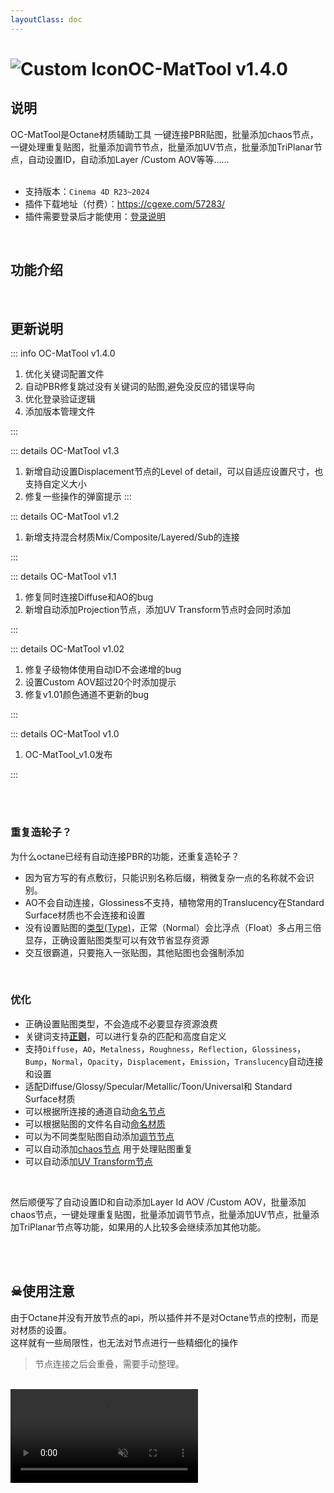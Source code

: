 ```yaml
---
layoutClass: doc
---
```


<script setup>
import MNavLinks from '../components/MNavLinks.vue'

import { NAV_DATA } from '../OC-NodeTool-data'
</script>

# <span class="h1-icon"><img src="/img/OC-AutoPBR.webp" alt="Custom Icon"></span>OC-MatTool v1.4.0
## 说明
OC-MatTool是Octane材质辅助工具 一键连接PBR贴图，批量添加chaos节点，一键处理重复贴图，批量添加调节节点，批量添加UV节点，批量添加TriPlanar节点，自动设置ID，自动添加Layer /Custom AOV等等……
<br />
<br />
- 支持版本：`Cinema 4D R23~2024`
- 插件下载地址（付费）：https://cgexe.com/57283/
- 插件需要登录后才能使用：[登录说明](01-OMT-setting)


<br />

## 功能介绍
<MNavLinks v-for="{title, items} in NAV_DATA" :title="title" :items="items"/>


<br />

## 更新说明

::: info OC-MatTool v1.4.0<Badge type="danger" text="更新2+" />
1. 优化关键词配置文件
2. 自动PBR修复跳过没有关键词的贴图,避免没反应的错误导向
3. 优化登录验证逻辑
4. 添加版本管理文件

:::

::: details OC-MatTool v1.3<Badge type="info" text="更新2" />
1. 新增自动设置Displacement节点的Level of detail，可以自适应设置尺寸，也支持自定义大小
2. 修复一些操作的弹窗提示
:::


::: details OC-MatTool v1.2<Badge type="info" text="更新1" />
1. 新增支持混合材质Mix/Composite/Layered/Sub的连接

:::

::: details OC-MatTool v1.1<Badge type="info" text="更新2" />
1. 修复同时连接Diffuse和AO的bug
2. 新增自动添加Projection节点，添加UV Transform节点时会同时添加

:::


::: details OC-MatTool v1.02<Badge type="info" text="更新3" />
1. 修复子级物体使用自动ID不会递增的bug
2. 设置Custom AOV超过20个时添加提示
3. 修复v1.01颜色通道不更新的bug

:::


::: details OC-MatTool v1.0<Badge type="info" text="发布" />
1. OC-MatTool_v1.0发布

:::

<br />
<br />

### 重复造轮子？
为什么octane已经有自动连接PBR的功能，还重复造轮子？
- 因为官方写的有点敷衍，只能识别名称后缀，稍微复杂一点的名称就不会识别。
- AO不会自动连接，Glossiness不支持，植物常用的Translucency在Standard Surface材质也不会连接和设置
- 没有设置贴图的<a href="https://docs.otoy.com/cinema4d/ImageTexture.html" target="_blank" class="red_link-sm"
            rel="noopener nofollow ugc">类型(Type)</a>，正常（Normal）会比浮点（Float）多占用三倍显存，正确设置贴图类型可以有效节省显存资源
- 交互很霸道，只要拖入一张贴图，其他贴图也会强制添加

<br />

### 优化
- 正确设置贴图类型，不会造成不必要显存资源浪费
- 关键词支持[**正则**](01-OMT-setting#正则使用)，可以进行复杂的匹配和高度自定义
- 支持`Diffuse`，`AO`，`Metalness`，`Roughness`，`Reflection`，`Glossiness`，`Bump`，`Normal`，`Opacity`，`Displacement`，`Emission`，`Translucency`自动连接和设置
- 适配Diffuse/Glossy/Specular/Metallic/Toon/Universal和 Standard Surface材质
- 可以根据所连接的通道自动[命名节点](01-OMT-setting#自动重命名贴图)
- 可以根据贴图的文件名自动[命名材质](01-OMT-setting#自动重命名材质)
- 可以为不同类型贴图自动添加[调节节点](01-OMT-setting#自动添加调节节点)
- 可以自动添加[chaos节点](01-OMT-setting#自动添加chaos节点) 用于处理贴图重复
- 可以自动添加[UV Transform节点](01-OMT-setting#自动添加uv节点)  
<br />

然后顺便写了自动设置ID和自动添加Layer Id AOV /Custom AOV，批量添加chaos节点，一键处理重复贴图，批量添加调节节点，批量添加UV节点，批量添加TriPlanar节点等功能，如果用的人比较多会继续添加其他功能。


<br />
<br />

## ☠使用注意
由于Octane并没有开放节点的api，所以插件并不是对Octane节点的控制，而是对材质的设置。  
这样就有一些局限性，也无法对节点进行一些精细化的操作  
> 节点连接之后会重叠，需要手动整理。

<br />

<video controls autoplay muted>
  <source src="/img/oc-mattool-autopbr-addadjust-02.webm" type="video/webm">
</video>

